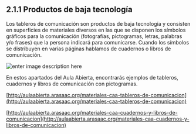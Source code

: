 ## 2.1.1 Productos de baja tecnología

Los tableros de comunicación son productos de baja tecnología y consisten en superficies de materiales diversos en las que se disponen los símbolos gráficos para la comunicación (fotografías, pictogramas, letras, palabras y/o frases) que la persona indicará para comunicarse. Cuando los símbolos se distribuyen en varias páginas hablamos de cuadernos o libros de comunicación.

![enter image description here](https://static.arasaac.org/images/aularagon/banner_2-mobile.jpg)

En estos apartados del Aula Abierta, encontrarás ejemplos de tableros, cuadernos y libros de comunicación con pictogramas.

[http://aulaabierta.arasaac.org/materiales-caa-tableros-de-comunicacion](http://aulaabierta.arasaac.org/materiales-caa-tableros-de-comunicacion)

[http://aulaabierta.arasaac.org/materiales-caa-cuadernos-y-libros-de-comunicacion](http://aulaabierta.arasaac.org/materiales-caa-cuadernos-y-libros-de-comunicacion)
